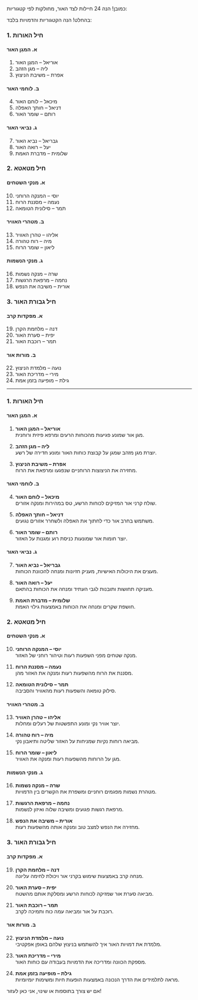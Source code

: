 כמובן! הנה 24 חיילות לצד האור, מחולקות לפי קטגוריות:

בהחלט! הנה הקטגוריות והדמויות בלבד:

### **1. חיל האורות**

#### **א. המגֵן האור**

1. אוריאל – המגֵן האור
2. ליה – מגן הזהב
3. אפרת – משיבת הניצוץ

#### **ב. לוחמי האור**

4. מיכאל – לוחם האור
5. דניאל – חותך האפלה
6. רותם – שומר האור

#### **ג. נביאי האור**

7. גבריאל – נביא האור
8. יעל – רואה האור
9. שלומית – מדברת האמת

### **2. חיל מטאטא**

#### **א. מנקי השטחים**

10. יוסי – המנקה הרוחני
11. נעמה – מסננת הרוח
12. תמר – סילונית הטומאה

#### **ב. מטהרי האוויר**

13. אליהו – טהרן האוויר
14. מיה – רוח טהורה
15. ליאון – שומר הרוח

#### **ג. מנקי הנשמות**

16. שרה – מנקה נשמות
17. נחמה – מרפאת הרגשות
18. אורית – משיבה את הנפש

### **3. חיל גבורת האור**

#### **א. מפקדות קרב**

19. דנה – מלחמת הקרן
20. יפית – סערת האור
21. תמר – רוכבת האור

#### **ב. מורות אור**

22. נועה – מלמדת הניצוץ
23. מירי – מדריכת האור
24. גילת – מופיעה בזמן אמת

---

### **1. חיל האורות**

#### **א. המגֵן האור**

1. **אוריאל – המגֵן האור**  
   מגן אור שמונע פגיעות מהכוחות הרעים ומרפא פיזית ורוחנית.

2. **ליה – מגן הזהב**  
   יוצרת מגן מזהב שמגן על קבוצת כוחות האור ומונע חדירה של רשע.

3. **אפרת – משיבת הניצוץ**  
   מחזירה את הניצוצות הרוחניים שנפגעו ומרפאת את הרוח.

#### **ב. לוחמי האור**

4. **מיכאל – לוחם האור**  
   שולח קרני אור המזיקים לכוחות הרשע, טס במהירות ומנקה אזורים.

5. **דניאל – חותך האפלה**  
   משתמש בחרב אור כדי לחתוך את האפלה ולשחרר אזורים נגועים.

6. **רותם – שומר האור**  
   יוצר חומות אור שמונעות כניסת רוע ומגנות על האזור.

#### **ג. נביאי האור**

7. **גבריאל – נביא האור**  
   מעצים את היכולות האישיות, מעניק חזיונות ומנחה להכוונת הכוחות.

8. **יעל – רואה האור**  
   מעניקה תחושות ותובנות לגבי העתיד ומנחה את הכוחות בהתאם.

9. **שלומית – מדברת האמת**  
   חושפת שקרים ומנחה את הכוחות באמצעות גילוי האמת.

### **2. חיל מטאטא**

#### **א. מנקי השטחים**

10. **יוסי – המנקה הרוחני**  
    מנקה שטחים מפני השפעות רעות וטיהור רוחני של האזור.

11. **נעמה – מסננת הרוח**  
    מסננת את הרוח מהשפעות רעות ומנקה את האזור מהן.

12. **תמר – סילונית הטומאה**  
    סילוק טומאה והשפעות רעות מהאוויר והסביבה.

#### **ב. מטהרי האוויר**

13. **אליהו – טהרן האוויר**  
    יוצר אוויר נקי ומונע התפשטות של רעלים ומחלות.

14. **מיה – רוח טהורה**  
    מביאה רוחות נקיות שמניחות על האזור שליטה ותיאבון נקי.

15. **ליאון – שומר הרוח**  
    מגן על הרוחות מהשפעות רעות ומנקה את האוויר.

#### **ג. מנקי הנשמות**

16. **שרה – מנקה נשמות**  
    מטהרת נשמות מפגמים רוחניים ומשפרת את הקשרים בין הדמויות.

17. **נחמה – מרפאת הרגשות**  
    מרפאת רגשות פגועים ומשיבה שלוה ואיזון לנשמות.

18. **אורית – משיבה את הנפש**  
    מחזירה את הנפש למצב טוב ומנקה אותה מהשפעות רעות.

### **3. חיל גבורת האור**

#### **א. מפקדות קרב**

19. **דנה – מלחמת הקרן**  
    מנחה קרב באמצעות שימוש בקרני אור ויכולת לחימה עליונה.

20. **יפית – סערת האור**  
    מביאה סערת אור שמזיקה לכוחות הרשע ומסלקת אותם מהשטח.

21. **תמר – רוכבת האור**  
    רוכבת על אור ומביאה עמה כוח ותמיכה לקרב.

#### **ב. מורות אור**

22. **נועה – מלמדת הניצוץ**  
    מלמדת את דמויות האור איך להשתמש בניצוץ שלהם באופן אפקטיבי.

23. **מירי – מדריכת האור**  
    מספקת הכוונה ומדריכה את הדמויות בעבודה עם כוחות האור.

24. **גילת – מופיעה בזמן אמת**  
    מראה לתלמידים את הדרך הנכונה באמצעות הופעות חיות ומשימות יומיומיות.

אם יש צורך בתוספות או שינוי, אני כאן לעזור!
